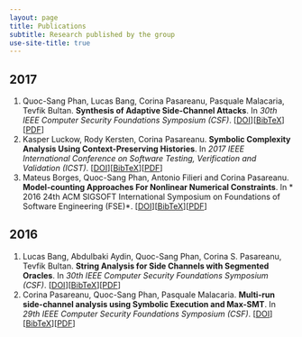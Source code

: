 ```yaml
---
layout: page
title: Publications
subtitle: Research published by the group
use-site-title: true
---
```


## 2017
1. Quoc-Sang Phan, Lucas Bang, Corina Pasareanu, Pasquale Malacaria, Tevfik Bultan. **Synthesis of Adaptive Side-Channel Attacks**. In *30th IEEE Computer Security Foundations Symposium (CSF)*. \[[DOI](https://doi.org/)\]\[[BibTeX](csf17.bib)\]\[[PDF](csf17.pdf)\]
2. Kasper Luckow, Rody Kersten, Corina Pasareanu. **Symbolic Complexity Analysis Using Context-Preserving Histories**. In *2017 IEEE International Conference on Software Testing, Verification and Validation (ICST)*. \[[DOI](https://doi.org/10.1109/ICST.2017.13)\]\[[BibTeX](icst2017.bib)\]\[[PDF](icst2017.pdf)\]
3. Mateus Borges, Quoc-Sang Phan, Antonio Filieri and Corina Pasareanu. **Model-counting Approaches For Nonlinear Numerical Constraints**. In * 2016 24th ACM SIGSOFT International Symposium on Foundations of Software Engineering (FSE)*. \[[DOI](https://doi.org/10.1007/978-3-319-57288-8_9)\]\[[BibTeX](nfm17.bib)\]\[[PDF](nfm17.pdf)\]

## 2016
1. Lucas Bang, Abdulbaki Aydin, Quoc-Sang Phan, Corina S. Pasareanu, Tevfik Bultan. **String Analysis for Side Channels with Segmented Oracles**. In *30th IEEE Computer Security Foundations Symposium (CSF)*. \[[DOI](http://doi.acm.org/10.1145/2950290.2950362)\]\[[BibTeX](fse16.bib)\]\[[PDF](fse16.pdf)\]
2. Corina Pasareanu, Quoc-Sang Phan, Pasquale Malacaria. **Multi-run side-channel analysis using Symbolic Execution and Max-SMT**. In *29th IEEE Computer Security Foundations Symposium (CSF)*. \[[DOI](https://doi.org/10.1109/CSF.2016.34)\]\[[BibTeX](csf16.bib)\]\[[PDF](csf16.pdf)\]
